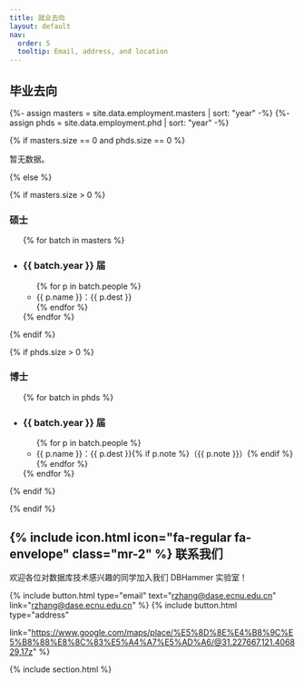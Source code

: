 ```yaml
---
title: 就业去向
layout: default
nav:
  order: 5
  tooltip: Email, address, and location
---
```


<!-- ───── Employment 区块 ───────────────────────── -->
<h2 class="mt-10 text-xl font-semibold">毕业去向</h2>

{%- assign masters = site.data.employment.masters | sort: "year" -%}
{%- assign phds    = site.data.employment.phd  | sort: "year"  -%}

{% if masters.size == 0 and phds.size == 0 %}
<p class="text-gray-500">暂无数据。</p>
{% else %}

<!-- ───── 硕士 ───── -->
{% if masters.size > 0 %}
<h3 class="mt-10 font-bold text-sky-600 mb-2">硕士</h3>
<ul class="space-y-8">
  {% for batch in masters %}
  <li>
    <h3 class="font-bold text-sky-600 mb-2">{{ batch.year }} 届</h3>
    <ul class="list-disc pl-6 space-y-1">
      {% for p in batch.people %}
      <li>{{ p.name }}：{{ p.dest }}</li>
      {% endfor %}
    </ul>
  </li>
  {% endfor %}
</ul>
{% endif %}

<!-- ───── 博士 ───── -->
{% if phds.size > 0 %}
<h3 class="mt-10 font-bold text-sky-600 mb-2">博士</h3>
<ul class="space-y-8">
  {% for batch in phds %}
  <li>
    <h3 class="font-bold text-sky-600 mb-2">{{ batch.year }} 届</h3>
    <ul class="list-disc pl-6 space-y-1">
      {% for p in batch.people %}
      <li>{{ p.name }}：{{ p.dest }}{% if p.note %}（{{ p.note }}）{% endif %}</li>
      {% endfor %}
    </ul>
  </li>
  {% endfor %}
</ul>
{% endif %}

{% endif %}

<!-- ───── Contact 区块 ───────────────────────────── -->
<h2 class="text-2xl font-semibold flex items-center mt-12 mb-6">
  {% include icon.html icon="fa-regular fa-envelope" class="mr-2" %} 联系我们
</h2>

<p class="text-center mb-4">
  欢迎各位对数据库技术感兴趣的同学加入我们 DBHammer 实验室！
</p>

{%
  include button.html
  type="email"
  text="rzhang@dase.ecnu.edu.cn"
  link="rzhang@dase.ecnu.edu.cn"
%}
{%
  include button.html
  type="address"
  <!-- tooltip="Our location on Google Maps for easy navigation" -->
  link="https://www.google.com/maps/place/%E5%8D%8E%E4%B8%9C%E5%B8%88%E8%8C%83%E5%A4%A7%E5%AD%A6/@31.227667,121.406829,17z"
%}

{% include section.html %}